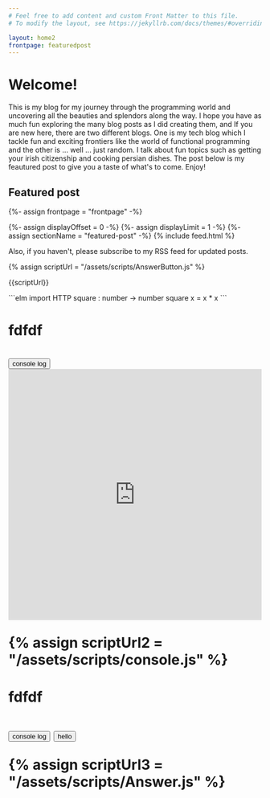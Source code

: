 ```yaml
---
# Feel free to add content and custom Front Matter to this file.
# To modify the layout, see https://jekyllrb.com/docs/themes/#overriding-theme-defaults

layout: home2
frontpage: featuredpost
---
```



<h1>Welcome!</h1>

This is my blog for my journey through the programming world and uncovering all the beauties and splendors along the way. I hope you have as much fun exploring the many blog posts as I did creating them, and If you are new here, there are two different blogs. One is my tech blog which I tackle fun and exciting frontiers like the world of functional programming and the other is ... well ... just random. I talk about fun topics such as getting your irish citizenship and cooking persian dishes. The post below is my feautured post to give you a taste of what's to come. Enjoy!


<h2>Featured post</h2>

{%- assign frontpage = "frontpage" -%}
<div class="front-page-image">
{%- assign displayOffset = 0 -%}
{%- assign displayLimit = 1 -%}
{%- assign sectionName = "featured-post" -%}
{% include feed.html %}
</div>


<p>Also, if you haven't, please subscribe to my RSS feed for updated posts.</p>


{% assign scriptUrl = "/assets/scripts/AnswerButton.js" %}
<script src="{{scriptUrl| relative_url}}"></script>
{{scriptUrl}}


<answer-button answer_target=1></answer-button>
<div markdown="1" id=1>
```elm
import HTTP
square : number -> number
square x = x * x 
```
</div>



<h1>fdfdf<h1>
<button onClick="myfunc()">console log</button>
<iframe frameborder="0" width="100%" height="500px" src="https://repl.it/@ThomasSwindall/GrandioseFatalStrategy?lite=true"></iframe>

{% assign scriptUrl2 = "/assets/scripts/console.js" %}
<script src="{{scriptUrl2 | relative_url}}"></script>

<h1>fdfdf<h1>
<button onClick="myfunc()">console log</button>
<button>hello</button>

{% assign scriptUrl3 = "/assets/scripts/Answer.js" %}
<script src = "{{ scriptUrl3 | relative_url }}"><script>
    





